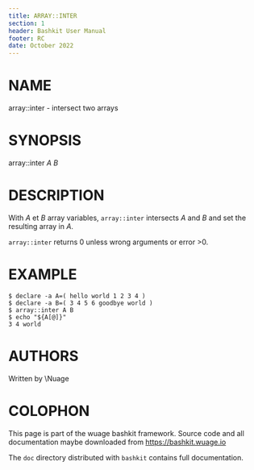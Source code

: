 ```yaml
---
title: ARRAY::INTER
section: 1
header: Bashkit User Manual
footer: RC
date: October 2022
---
```


# NAME

array::inter - intersect two arrays

# SYNOPSIS

array::inter *A* *B*

# DESCRIPTION

With *A* et *B* array variables, `array::inter` intersects *A* and *B*
and set the resulting array in *A*.

`array::inter` returns 0 unless wrong arguments or error >0.

# EXAMPLE

    $ declare -a A=( hello world 1 2 3 4 )
    $ declare -a B=( 3 4 5 6 goodbye world )
    $ array::inter A B
    $ echo "${A[@]}"
    3 4 world


# AUTHORS
Written by \\Nuage

# COLOPHON
This page is part of the wuage bashkit framework. Source code and all
documentation maybe downloaded from <https://bashkit.wuage.io>

The `doc` directory distributed with `bashkit` contains full documentation.
